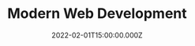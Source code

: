 ---
title: Modern Web Development
description: Description here
date: 2022-02-01T15:00:00.000Z
released: true
---